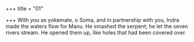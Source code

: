 +++
title = "01"

+++
With you as yokemate, o Soma, and in partnership with you, Indra made  the waters flow for Manu.
He smashed the serpent; he let the seven rivers stream. He opened them  up, like holes that had been covered over.